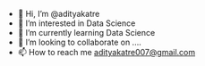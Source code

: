 - 👋 Hi, I’m @adityakatre
- 👀 I’m interested in Data Science
- 🌱 I’m currently learning Data Science 
- 💞️ I’m looking to collaborate on ....
- 📫 How to reach me adityakatre007@gmail.com


<!---
adityakatre/adityakatre is a ✨ special ✨ repository because its `README.md` (this file) appears on your GitHub profile.
You can click the Preview link to take a look at your changes.
--->
